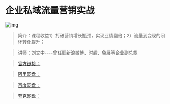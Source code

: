 # 企业私域流量营销实战

![img]()

> 简介：课程收益1）打破营销增长瓶颈，实现业绩翻倍；2）流量到变现的闭环转化提升；

> 讲师：刘文中----曾任职新浪微博、时趣、兔展等企业副总裁

> [官方链接：]()

> [阿里网盘：]()

> [百度网盘：]()

> [夸克网盘：]()
